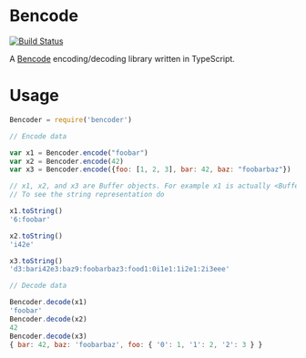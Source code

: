 # Bencode

[![Build Status](https://travis-ci.org/avli/bencoder.svg?branch=master)](https://travis-ci.org/avli/bencoder)

A [Bencode](https://en.wikipedia.org/wiki/Bencode) encoding/decoding library written in TypeScript.

# Usage

```javascript
Bencoder = require('bencoder')

// Encode data

var x1 = Bencoder.encode("foobar")
var x2 = Bencoder.encode(42)
var x3 = Bencoder.encode({foo: [1, 2, 3], bar: 42, baz: "foobarbaz"})

// x1, x2, and x3 are Buffer objects. For example x1 is actually <Buffer 36 3a 66 6f 6f 62 61 72>
// To see the string representation do

x1.toString()
'6:foobar'

x2.toString()
'i42e'

x3.toString()
'd3:bari42e3:baz9:foobarbaz3:food1:0i1e1:1i2e1:2i3eee'

// Decode data

Bencoder.decode(x1)
'foobar'
Bencoder.decode(x2)
42
Bencoder.decode(x3)
{ bar: 42, baz: 'foobarbaz', foo: { '0': 1, '1': 2, '2': 3 } }

```


